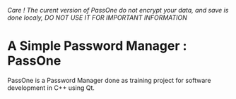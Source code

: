 *Care ! The curent version of PassOne do not encrypt your data, and save is done localy, DO NOT USE IT FOR IMPORTANT INFORMATION*

# A Simple Password Manager : PassOne

PassOne is a Password Manager done as training project for software development in C++ using Qt.